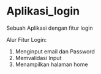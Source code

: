 # Aplikasi_login
Sebuah Aplikasi dengan fitur login

Alur Fitur Login:
1. Menginput email dan Password
2. Memvalidasi Input
3. Menampilkan halaman home
